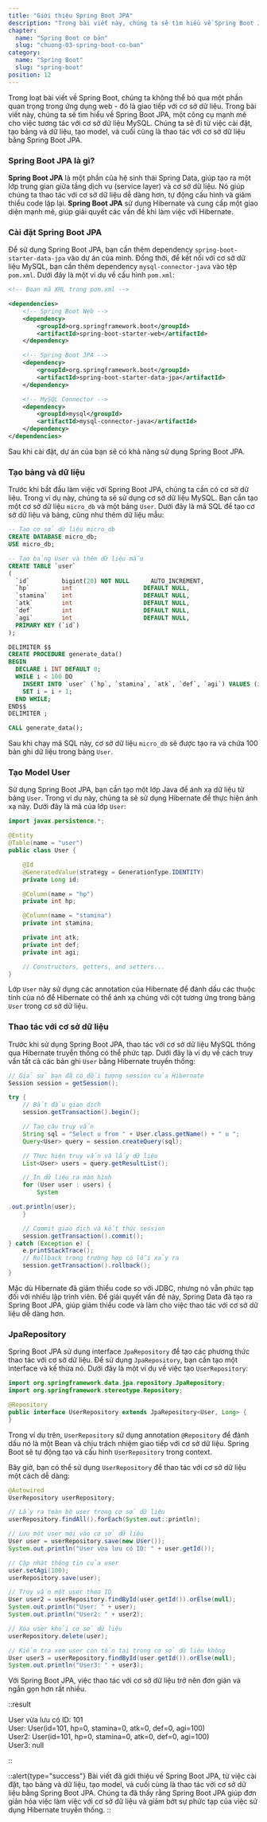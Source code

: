 ```yaml
---
title: "Giới thiệu Spring Boot JPA"
description: "Trong bài viết này, chúng ta sẽ tìm hiểu về Spring Boot JPA, một công cụ mạnh mẽ cho việc tương tác với cơ sở dữ liệu MySQL. Chúng ta sẽ đi từ việc cài đặt, tạo bảng và dữ liệu, tạo model, và cuối cùng là thao tác với cơ sở dữ liệu bằng Spring Boot JPA"
chapter:
  name: "Spring Boot cơ bản"
  slug: "chuong-03-spring-boot-co-ban"
category:
  name: "Spring Boot"
  slug: "spring-boot"
position: 12
---
```


Trong loạt bài viết về Spring Boot, chúng ta không thể bỏ qua một phần quan trọng trong ứng dụng web - đó là giao tiếp với cơ sở dữ liệu. Trong bài viết này, chúng ta sẽ tìm hiểu về Spring Boot JPA, một công cụ mạnh mẽ cho việc tương tác với cơ sở dữ liệu MySQL. Chúng ta sẽ đi từ việc cài đặt, tạo bảng và dữ liệu, tạo model, và cuối cùng là thao tác với cơ sở dữ liệu bằng Spring Boot JPA.

### Spring Boot JPA là gì?

**Spring Boot JPA** là một phần của hệ sinh thái Spring Data, giúp tạo ra một lớp trung gian giữa tầng dịch vụ (service layer) và cơ sở dữ liệu. Nó giúp chúng ta thao tác với cơ sở dữ liệu dễ dàng hơn, tự động cấu hình và giảm thiểu code lặp lại. **Spring Boot JPA** sử dụng Hibernate và cung cấp một giao diện mạnh mẽ, giúp giải quyết các vấn đề khi làm việc với Hibernate.

### Cài đặt Spring Boot JPA

Để sử dụng Spring Boot JPA, bạn cần thêm dependency `spring-boot-starter-data-jpa` vào dự án của mình. Đồng thời, để kết nối với cơ sở dữ liệu MySQL, bạn cần thêm dependency `mysql-connector-java` vào tệp `pom.xml`. Dưới đây là một ví dụ về cấu hình `pom.xml`:

```xml
<!-- Đoạn mã XML trong pom.xml -->

<dependencies>
    <!-- Spring Boot Web -->
    <dependency>
        <groupId>org.springframework.boot</groupId>
        <artifactId>spring-boot-starter-web</artifactId>
    </dependency>

    <!-- Spring Boot JPA -->
    <dependency>
        <groupId>org.springframework.boot</groupId>
        <artifactId>spring-boot-starter-data-jpa</artifactId>
    </dependency>

    <!-- MySQL Connector -->
    <dependency>
        <groupId>mysql</groupId>
        <artifactId>mysql-connector-java</artifactId>
    </dependency>
</dependencies>
```

Sau khi cài đặt, dự án của bạn sẽ có khả năng sử dụng Spring Boot JPA.

### Tạo bảng và dữ liệu

Trước khi bắt đầu làm việc với Spring Boot JPA, chúng ta cần có cơ sở dữ liệu. Trong ví dụ này, chúng ta sẽ sử dụng cơ sở dữ liệu MySQL. Bạn cần tạo một cơ sở dữ liệu `micro_db` và một bảng `User`. Dưới đây là mã SQL để tạo cơ sở dữ liệu và bảng, cũng như thêm dữ liệu mẫu:

```sql
-- Tạo cơ sở dữ liệu micro_db
CREATE DATABASE micro_db;
USE micro_db;

-- Tạo bảng User và thêm dữ liệu mẫu
CREATE TABLE `user`
(
  `id`         bigint(20) NOT NULL      AUTO_INCREMENT,
  `hp`         int                    DEFAULT NULL,
  `stamina`    int                    DEFAULT NULL,
  `atk`        int                    DEFAULT NULL,
  `def`        int                    DEFAULT NULL,
  `agi`        int                    DEFAULT NULL,
  PRIMARY KEY (`id`)
);

DELIMITER $$
CREATE PROCEDURE generate_data()
BEGIN
  DECLARE i INT DEFAULT 0;
  WHILE i < 100 DO
    INSERT INTO `user` (`hp`, `stamina`, `atk`, `def`, `agi`) VALUES (i, i, i, i, i);
    SET i = i + 1;
  END WHILE;
END$$
DELIMITER ;

CALL generate_data();
```

Sau khi chạy mã SQL này, cơ sở dữ liệu `micro_db` sẽ được tạo ra và chứa 100 bản ghi dữ liệu trong bảng `User`.

### Tạo Model User

Sử dụng Spring Boot JPA, bạn cần tạo một lớp Java để ánh xạ dữ liệu từ bảng `User`. Trong ví dụ này, chúng ta sẽ sử dụng Hibernate để thực hiện ánh xạ này. Dưới đây là mã của lớp `User`:

```java
import javax.persistence.*;

@Entity
@Table(name = "user")
public class User {

    @Id
    @GeneratedValue(strategy = GenerationType.IDENTITY)
    private Long id;

    @Column(name = "hp")
    private int hp;

    @Column(name = "stamina")
    private int stamina;

    private int atk;
    private int def;
    private int agi;

    // Constructors, getters, and setters...
}
```

Lớp `User` này sử dụng các annotation của Hibernate để đánh dấu các thuộc tính của nó để Hibernate có thể ánh xạ chúng với cột tương ứng trong bảng `User` trong cơ sở dữ liệu.

### Thao tác với cơ sở dữ liệu

Trước khi sử dụng Spring Boot JPA, thao tác với cơ sở dữ liệu MySQL thông qua Hibernate truyền thống có thể phức tạp. Dưới đây là ví dụ về cách truy vấn tất cả các bản ghi `User` bằng Hibernate truyền thống:

```java
// Giả sử bạn đã có đối tượng session của Hibernate
Session session = getSession();

try {
    // Bắt đầu giao dịch
    session.getTransaction().begin();

    // Tạo câu truy vấn
    String sql = "Select u from " + User.class.getName() + " u ";
    Query<User> query = session.createQuery(sql);

    // Thực hiện truy vấn và lấy dữ liệu
    List<User> users = query.getResultList();

    // In dữ liệu ra màn hình
    for (User user : users) {
        System

.out.println(user);
    }

    // Commit giao dịch và kết thúc session
    session.getTransaction().commit();
} catch (Exception e) {
    e.printStackTrace();
    // Rollback trong trường hợp có lỗi xảy ra
    session.getTransaction().rollback();
}
```

Mặc dù Hibernate đã giảm thiểu code so với JDBC, nhưng nó vẫn phức tạp đối với nhiều lập trình viên. Để giải quyết vấn đề này, Spring Data đã tạo ra Spring Boot JPA, giúp giảm thiểu code và làm cho việc thao tác với cơ sở dữ liệu dễ dàng hơn.

### JpaRepository

Spring Boot JPA sử dụng interface `JpaRepository` để tạo các phương thức thao tác với cơ sở dữ liệu. Để sử dụng `JpaRepository`, bạn cần tạo một interface và kế thừa nó. Dưới đây là một ví dụ về việc tạo `UserRepository`:

```java
import org.springframework.data.jpa.repository.JpaRepository;
import org.springframework.stereotype.Repository;

@Repository
public interface UserRepository extends JpaRepository<User, Long> {
}
```

Trong ví dụ trên, `UserRepository` sử dụng annotation `@Repository` để đánh dấu nó là một Bean và chịu trách nhiệm giao tiếp với cơ sở dữ liệu. Spring Boot sẽ tự động tạo và cấu hình `UserRepository` trong context.

Bây giờ, bạn có thể sử dụng `UserRepository` để thao tác với cơ sở dữ liệu một cách dễ dàng:

```java
@Autowired
UserRepository userRepository;

// Lấy ra toàn bộ user trong cơ sở dữ liệu
userRepository.findAll().forEach(System.out::println);

// Lưu một user mới vào cơ sở dữ liệu
User user = userRepository.save(new User());
System.out.println("User vừa lưu có ID: " + user.getId());

// Cập nhật thông tin của user
user.setAgi(100);
userRepository.save(user);

// Truy vấn một user theo ID
User user2 = userRepository.findById(user.getId()).orElse(null);
System.out.println("User: " + user);
System.out.println("User2: " + user2);

// Xóa user khỏi cơ sở dữ liệu
userRepository.delete(user);

// Kiểm tra xem user còn tồn tại trong cơ sở dữ liệu không
User user3 = userRepository.findById(user.getId()).orElse(null);
System.out.println("User3: " + user3);
```

Với Spring Boot JPA, việc thao tác với cơ sở dữ liệu trở nên đơn giản và ngắn gọn hơn rất nhiều.

::result

User vừa lưu có ID: 101<br/>
User: User(id=101, hp=0, stamina=0, atk=0, def=0, agi=100)<br/>
User2: User(id=101, hp=0, stamina=0, atk=0, def=0, agi=100)<br/>
User3: null

::

::alert{type="success"}
Bài viết đã giới thiệu về Spring Boot JPA, từ việc cài đặt, tạo bảng và dữ liệu, tạo model, và cuối cùng là thao tác với cơ sở dữ liệu bằng Spring Boot JPA. Chúng ta đã thấy rằng Spring Boot JPA giúp đơn giản hóa việc làm việc với cơ sở dữ liệu và giảm bớt sự phức tạp của việc sử dụng Hibernate truyền thống.
::
